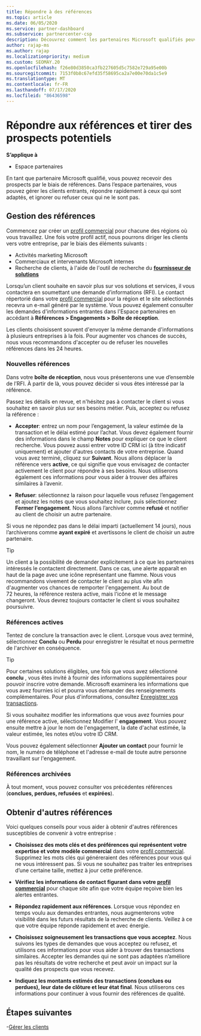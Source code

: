 ```yaml
---
title: Répondre à des références
ms.topic: article
ms.date: 06/05/2020
ms.service: partner-dashboard
ms.subservice: partnercenter-csp
description: Découvrez comment les partenaires Microsoft qualifiés peuvent répondre aux références, gérer les références nouvelles, existantes et archivées, et obtenir plus de références à l’avenir.
author: rajap-ms
ms.author: rajap
ms.localizationpriority: medium
ms.custom: SEOMAY.20
ms.openlocfilehash: f26e80d3850ca3fb227605d5c7582e729a95e00b
ms.sourcegitcommit: 7153f0b8c67efd35f58695ca2a7e00e70da1c5e9
ms.translationtype: MT
ms.contentlocale: fr-FR
ms.lasthandoff: 07/17/2020
ms.locfileid: "86436598"
---
```

# <a name="respond-to-referrals-and-get-potential-business-leads"></a>Répondre aux références et tirer des prospects potentiels

**S’applique à**

- Espace partenaires

En tant que partenaire Microsoft qualifié, vous pouvez recevoir des prospects par le biais de références. Dans l’espace partenaires, vous pouvez gérer les clients entrants, répondre rapidement à ceux qui sont adaptés, et ignorer ou refuser ceux qui ne le sont pas. 

## <a name="referral-management"></a>Gestion des références

Commencez par créer un [profil commercial](create-a-marketing-profile.md) pour chacune des régions où vous travaillez. Une fois votre profil actif, nous pourrons diriger les clients vers votre entreprise, par le biais des éléments suivants :

- Activités marketing Microsoft
- Commerciaux et intervenants Microsoft internes
- Recherche de clients, à l'aide de l'outil de recherche du **[fournisseur de solutions](https://www.microsoft.com/solution-providers/home)**

Lorsqu’un client souhaite en savoir plus sur vos solutions et services, il vous contactera en soumettant une demande d’informations (RFI). Le contact répertorié dans votre [profil commercial](create-a-marketing-profile.md) pour la région et le site sélectionnés recevra un e-mail généré par le système. Vous pouvez également consulter les demandes d'informations entrantes dans l'Espace partenaires en accédant à **Références > Engagements > Boîte de réception**.

Les clients choisissent souvent d'envoyer la même demande d'informations à plusieurs entreprises à la fois. Pour augmenter vos chances de succès, nous vous recommandons d'accepter ou de refuser les nouvelles références dans les 24 heures.

### <a name="new-referrals"></a>Nouvelles références

Dans votre **boîte de réception**, nous vous présenterons une vue d’ensemble de l’RFI. À partir de là, vous pouvez décider si vous êtes intéressé par la référence.

Passez les détails en revue, et n'hésitez pas à contacter le client si vous souhaitez en savoir plus sur ses besoins métier. Puis, acceptez ou refusez la référence :

- **Accepter**: entrez un nom pour l’engagement, la valeur estimée de la transaction et le délai estimé pour l’achat. Vous devez également fournir des informations dans le champ **Notes** pour expliquer ce que le client recherche. Vous pouvez aussi entrer votre ID CRM ici (à titre indicatif uniquement) et ajouter d'autres contacts de votre entreprise. Quand vous avez terminé, cliquez sur **Suivant**. Nous allons déplacer la référence vers **active**, ce qui signifie que vous envisagez de contacter activement le client pour répondre à ses besoins. Nous utiliserons également ces informations pour vous aider à trouver des affaires similaires à l’avenir.

- **Refuser**: sélectionnez la raison pour laquelle vous refusez l’engagement et ajoutez les notes que vous souhaitez inclure, puis sélectionnez **Fermer l’engagement**. Nous allons l’archiver comme **refusé** et notifier au client de choisir un autre partenaire.

Si vous ne répondez pas dans le délai imparti (actuellement 14 jours), nous l’archiverons comme **ayant expiré** et avertissons le client de choisir un autre partenaire.

> [!TIP]
> Un client a la possibilité de demander explicitement à ce que les partenaires intéressés le contactent directement. Dans ce cas, une alerte apparaît en haut de la page avec une icône représentant une flamme. Nous vous recommandons vivement de contacter le client au plus vite afin d'augmenter vos chances de remporter l'engagement. Au bout de 72 heures, la référence restera active, mais l'icône et le message changeront. Vous devrez toujours contacter le client si vous souhaitez poursuivre.

### <a name="active-referrals"></a>Références actives

Tentez de conclure la transaction avec le client. Lorsque vous avez terminé, sélectionnez **Conclu** ou **Perdu** pour enregistrer le résultat et nous permettre de l'archiver en conséquence.

> [!TIP]
> Pour certaines solutions éligibles, une fois que vous avez sélectionné **conclu** , vous êtes invité à fournir des informations supplémentaires pour pouvoir inscrire votre demande. Microsoft examinera les informations que vous avez fournies ici et pourra vous demander des renseignements complémentaires. Pour plus d'informations, consultez [Enregistrer vos transactions](register-deals.md).

Si vous souhaitez modifier les informations que vous avez fournies pour une référence active, sélectionnez Modifier l' **engagement**. Vous pouvez ensuite mettre à jour le nom de l'engagement, la date d'achat estimée, la valeur estimée, les notes et/ou votre ID CRM.

Vous pouvez également sélectionner **Ajouter un contact** pour fournir le nom, le numéro de téléphone et l'adresse e-mail de toute autre personne travaillant sur l'engagement.


### <a name="archived-referrals"></a>Références archivées

À tout moment, vous pouvez consulter vos précédentes références (**conclues, perdues, refusées** et **expirées**). 

## <a name="getting-more-referrals"></a>Obtenir d'autres références

Voici quelques conseils pour vous aider à obtenir d'autres références susceptibles de convenir à votre entreprise :

- **Choisissez des mots clés et des préférences qui représentent votre expertise et votre modèle commercial** dans votre [profil commercial](create-a-marketing-profile.md). Supprimez les mots clés qui généreraient des références pour vous qui ne vous intéressent pas. Si vous ne souhaitez pas traiter les entreprises d’une certaine taille, mettez à jour cette préférence.

- **Vérifiez les informations de contact figurant dans votre [profil commercial](create-a-marketing-profile.md)** pour chaque site afin que votre équipe reçoive bien les alertes entrantes.

- **Répondez rapidement aux références**. Lorsque vous répondez en temps voulu aux demandes entrantes, nous augmenterons votre visibilité dans les futurs résultats de la recherche de clients. Veillez à ce que votre équipe réponde rapidement et avec énergie.

- **Choisissez soigneusement les transactions que vous acceptez**. Nous suivons les types de demandes que vous acceptez ou refusez, et utilisons ces informations pour vous aider à trouver des transactions similaires. Accepter les demandes qui ne sont pas adaptées n’améliore pas les résultats de votre recherche et peut avoir un impact sur la qualité des prospects que vous recevez.

- **Indiquez les montants estimés des transactions (conclues ou perdues), leur date de clôture et leur état final**. Nous utiliserons ces informations pour continuer à vous fournir des références de qualité.

## <a name="next-steps"></a>Étapes suivantes

-[Gérer les clients](manage-leads.md)
